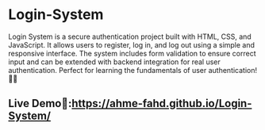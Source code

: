 # Login-System
Login System is a secure authentication project built with HTML, CSS, and JavaScript. It allows users to register, log in, and log out using a simple and responsive interface. The system includes form validation to ensure correct input and can be extended with backend integration for real user authentication. Perfect for learning the fundamentals of user authentication! 🔐🚀

## Live Demo🚀:https://ahme-fahd.github.io/Login-System/
